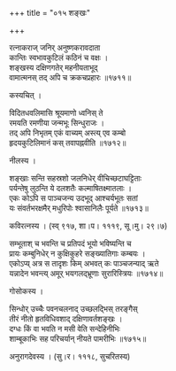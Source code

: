 +++
title = "०१५ शङ्खः"

+++


रत्नाकराज् जनिर् अनुष्णकरावदाता  
कान्तिः स्वभावकुटिलं कठिनं च वक्षः ।  
शङ्खस्य दक्षिणगतेर् महनीयताभूद्  
वामात्मनस् तद् अपि च क्रकचप्रहारः ॥१७११॥  


कस्यचित् ।  


विदितधवलिमासि श्रूयमाणो ध्वनिस् ते  
रमयति रमणीया जन्मभूः सिन्धुराजः ।  
तद् अपि निभृतम् एकं वाच्यम् अस्त्य् एव कम्बो  
हृदयकुटिलिमानं कस् तवापह्नवीति ॥१७१२॥  


नीलस्य ।  


शङ्खाः सन्ति सहस्रशो जलनिधेर् वीचिच्छटाघट्टिताः  
पर्यन्तेषु लुठन्ति ये दलशतैः कल्माषितक्ष्मातलाः ।  
एकः कोऽपि स पाञ्चजन्य उदभूद् आश्चर्यभूतः सतां  
यः संवर्तभरक्षमैर् मधुरिपोः श्वासानिलैः पूर्यते ॥१७१३॥  


कविरत्नस्य । (स्व् ९१७, शा।प। १११९, सू।मु। २९।७)  


सम्भूताश् च भवन्ति च प्रतिपदं भूयो भविष्यन्ति च  
प्रायः कम्बुनिधेर् न कुक्षिकुहरे सङ्ख्यातिगाः कम्बयः ।  
एकोऽप्य् अत्र स तादृशः किम् अभवत् कः पाञ्चजन्याद् ऋते  
यन्नादेन भवन्त्य् अमूर् भयगलद्भ्रूणाः सुरारिस्त्रियः ॥१७१४॥  


गोसोकस्य ।  


सिन्धोर् उच्चैः पवनचलनाद् उच्छलद्भिस् तरङ्गैस्  
तीरं नीतो हृतविधिवशाद् दक्षिणावर्तशङ्खः ।  
दग्धः किं वा भवति न मसी वेति सन्देहिनीभिः   
शाम्बूकाभिः सह परिचर्यान् नीयते पामरीभिः ॥१७१५॥  


अनुरागदेवस्य । (सु।र। १११८, सुचरितस्य)  



